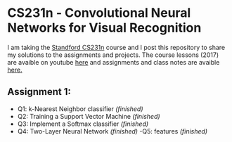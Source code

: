 # CS231n - Convolutional Neural Networks for Visual Recognition 

I am taking the [Standford CS231n](http://cs231n.stanford.edu/) course and I post this repository to share my solutions to the assignments and projects. 
The course lessons (2017) are avaible on youtube [here](https://www.youtube.com/playlist?list=PLf7L7Kg8_FNxHATtLwDceyh72QQL9pvpQ) and assignments and class notes are avaible [here.](https://cs231n.github.io/)

## Assignment 1:
- Q1: k-Nearest Neighbor classifier *(finished)*
- Q2: Training a Support Vector Machine *(finished)*
- Q3: Implement a Softmax classifier *(finished)*
- Q4: Two-Layer Neural Network *(finished)*
-Q5: features *(finished)*
